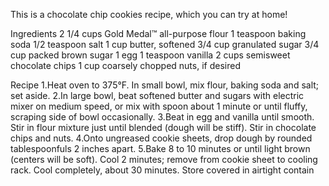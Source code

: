 This is a chocolate chip cookies recipe, which you can try at home!

Ingredients
2 1/4 cups Gold Medal™ all-purpose flour
1 teaspoon baking soda
1/2 teaspoon salt
1 cup butter, softened
3/4 cup granulated sugar
3/4 cup packed brown sugar
1 egg 
1 teaspoon vanilla
2 cups semisweet chocolate chips
1 cup coarsely chopped nuts, if desired

Recipe
1.Heat oven to 375°F. In small bowl, mix flour, baking soda and salt; set aside.
2.In large bowl, beat softened butter and sugars with electric mixer on medium speed, or mix with spoon about 1 minute or until fluffy, scraping side of bowl occasionally.
3.Beat in egg and vanilla until smooth. Stir in flour mixture just until blended (dough will be stiff). Stir in chocolate chips and nuts.
4.Onto ungreased cookie sheets, drop dough by rounded tablespoonfuls 2 inches apart.
5.Bake 8 to 10 minutes or until light brown (centers will be soft). Cool 2 minutes; remove from cookie sheet to cooling rack. Cool completely, about 30 minutes. Store covered in airtight contain
